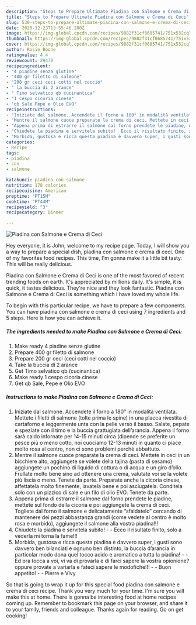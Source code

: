 ```yaml
---
description: "Steps to Prepare Ultimate Piadina con Salmone e Crema di Ceci"
title: "Steps to Prepare Ultimate Piadina con Salmone e Crema di Ceci"
slug: 530-steps-to-prepare-ultimate-piadina-con-salmone-e-crema-di-ceci
date: 2020-12-23T13:55:46.280Z
image: https://img-global.cpcdn.com/recipes/9882f31cf0685741/751x532cq70/piadina-con-salmone-e-crema-di-ceci-recipe-main-photo.jpg
thumbnail: https://img-global.cpcdn.com/recipes/9882f31cf0685741/751x532cq70/piadina-con-salmone-e-crema-di-ceci-recipe-main-photo.jpg
cover: https://img-global.cpcdn.com/recipes/9882f31cf0685741/751x532cq70/piadina-con-salmone-e-crema-di-ceci-recipe-main-photo.jpg
author: Rosie Boone
ratingvalue: 4.4
reviewcount: 29470
recipeingredient:
- "4 piadine senza glutine"
- "400 gr filetto di salmone"
- "200 gr ceci ceci cotti nel coccio"
- " la buccia di 2 arance"
- " Timo selvatico qb cucinantica"
- "1 cespo cicoria cinese"
- "qb Sale Pepe e Olio EVO"
recipeinstructions:
- "Iniziate dal salmone. Accendete il forno a 180° in modalità ventilata. Mettete i filetti di salmone (tolte prima le spine) in una placca rivestita di cartaforno e leggermente unta con la pelle verso il basso. Salate, pepate e speziate con il timo e la buccia grattugiata dell’arancia. Appena il forno sarà caldo infornate per 14-15 minuti circa (dipende se preferite un pesce più o meno cotto, noi cuociamo 12-13 minuti in quanto ci piace molto rosa al centro, non ci sono problemi perchè abbattuto."
- "Mentre il salmone cuoce preparate la crema di ceci. Mettete in ceci in un bicchiere alto, aggiungete se volete della tajina (pasta di sesamo) aggiungete un pochino di liquido di cottura o di acqua e un giro d’olio. Frullate molto bene sino ad ottenere una crema, valutate voi se la volete più liscia o meno. Tenete da parte. Preparate anche la cicoria cinese, affettatela molto finemente, lavatela bene e poi asciugatela. Conditela solo con un pizzico di sale e un filo di olio EVO. Tenete da parte."
- "Appena prima di estrarre il salmone dal forno prendete le piadine, mettete sul fondo della cicoria e poi aggiungete la crema di ceci. Togliete dal forno il salmone e delicatamente “sfaldatelo” cercando di mantenere dei pezzi abbastanza grandi (come vedete al centro è molto rosa e morbido), aggiungete il salmone alla vostra piadina!!!"
- "Chiudete la piadina e servitela subito!  Ecco il risultato finito, solo a vederla mi torna la fame!!!"
- "Morbida, gustosa e ricca questa piadina è davvero super, i gusti sono davvero ben bilanciati e ognuno ben distinto, la buccia d’arancia in particolar modo dona quel tocco acido e aromatico a tutta la piadina!  Ed ora tocca a voi, vi va di provarla e di farci sapere la vostra opionione? oppure provate a variarla e fateci sapere le modofiche!!!  Buon appetito!  Pierre e Vivy"
categories:
- Recipe
tags:
- piadina
- con
- salmone

katakunci: piadina con salmone 
nutrition: 178 calories
recipecuisine: American
preptime: "PT15M"
cooktime: "PT44M"
recipeyield: "3"
recipecategory: Dinner

---
```



![Piadina con Salmone e Crema di Ceci](https://img-global.cpcdn.com/recipes/9882f31cf0685741/751x532cq70/piadina-con-salmone-e-crema-di-ceci-recipe-main-photo.jpg)

Hey everyone, it is John, welcome to my recipe page. Today, I will show you a way to prepare a special dish, piadina con salmone e crema di ceci. One of my favorites food recipes. This time, I'm gonna make it a little bit tasty. This will be really delicious.



Piadina con Salmone e Crema di Ceci is one of the most favored of recent trending foods on earth. It's appreciated by millions daily. It's simple, it is quick, it tastes delicious. They're nice and they look fantastic. Piadina con Salmone e Crema di Ceci is something which I have loved my whole life.


To begin with this particular recipe, we have to prepare a few components. You can have piadina con salmone e crema di ceci using 7 ingredients and 5 steps. Here is how you can achieve it.

<!--inarticleads1-->

##### The ingredients needed to make Piadina con Salmone e Crema di Ceci:

1. Make ready 4 piadine senza glutine
1. Prepare 400 gr filetto di salmone
1. Prepare 200 gr ceci (ceci cotti nel coccio)
1. Take  la buccia di 2 arance
1. Get  Timo selvatico qb (cucinantica)
1. Make ready 1 cespo cicoria cinese
1. Get qb Sale, Pepe e Olio EVO




<!--inarticleads2-->

##### Instructions to make Piadina con Salmone e Crema di Ceci:

1. Iniziate dal salmone. Accendete il forno a 180° in modalità ventilata. Mettete i filetti di salmone (tolte prima le spine) in una placca rivestita di cartaforno e leggermente unta con la pelle verso il basso. Salate, pepate e speziate con il timo e la buccia grattugiata dell’arancia. Appena il forno sarà caldo infornate per 14-15 minuti circa (dipende se preferite un pesce più o meno cotto, noi cuociamo 12-13 minuti in quanto ci piace molto rosa al centro, non ci sono problemi perchè abbattuto.
1. Mentre il salmone cuoce preparate la crema di ceci. Mettete in ceci in un bicchiere alto, aggiungete se volete della tajina (pasta di sesamo) aggiungete un pochino di liquido di cottura o di acqua e un giro d’olio. Frullate molto bene sino ad ottenere una crema, valutate voi se la volete più liscia o meno. Tenete da parte. Preparate anche la cicoria cinese, affettatela molto finemente, lavatela bene e poi asciugatela. Conditela solo con un pizzico di sale e un filo di olio EVO. Tenete da parte.
1. Appena prima di estrarre il salmone dal forno prendete le piadine, mettete sul fondo della cicoria e poi aggiungete la crema di ceci. Togliete dal forno il salmone e delicatamente “sfaldatelo” cercando di mantenere dei pezzi abbastanza grandi (come vedete al centro è molto rosa e morbido), aggiungete il salmone alla vostra piadina!!!
1. Chiudete la piadina e servitela subito! -  - Ecco il risultato finito, solo a vederla mi torna la fame!!!
1. Morbida, gustosa e ricca questa piadina è davvero super, i gusti sono davvero ben bilanciati e ognuno ben distinto, la buccia d’arancia in particolar modo dona quel tocco acido e aromatico a tutta la piadina! -  - Ed ora tocca a voi, vi va di provarla e di farci sapere la vostra opionione? oppure provate a variarla e fateci sapere le modofiche!!! -  - Buon appetito! -  - Pierre e Vivy




So that is going to wrap it up for this special food piadina con salmone e crema di ceci recipe. Thank you very much for your time. I'm sure you will make this at home. There is gonna be interesting food at home recipes coming up. Remember to bookmark this page on your browser, and share it to your family, friends and colleague. Thanks again for reading. Go on get cooking!
